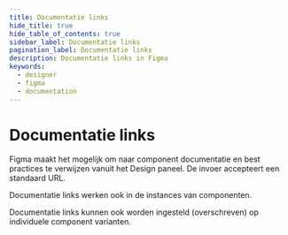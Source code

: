 ```yaml
---
title: Documentatie links
hide_title: true
hide_table_of_contents: true
sidebar_label: Documentatie links
pagination_label: Documentatie links
description: Documentatie links in Figma
keywords:
  - designer
  - figma
  - documentation
---
```


# Documentatie links

Figma maakt het mogelijk om naar component documentatie en best practices te verwijzen vanuit het Design paneel. De invoer accepteert een standaard URL.

Documentatie links werken ook in de instances van componenten.

Documentatie links kunnen ook worden ingesteld (overschreven) op individuele component varianten.
